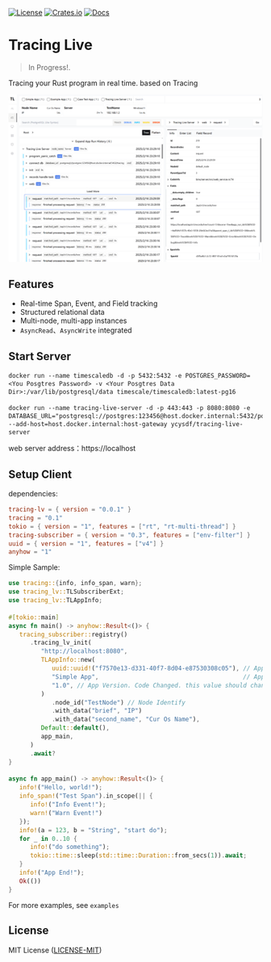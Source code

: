 [![License](https://img.shields.io/badge/license-MIT-blue.svg)](https://github.com/ycysdf/tracing-live#LICENSE)
[![Crates.io](https://img.shields.io/crates/v/tracing-live.svg)](https://crates.io/crates/tracing-lv)
[![Docs](https://docs.rs/tracing-live/badge.svg)](https://docs.rs/tracing-lv)

# Tracing Live

> In Progress!.

Tracing your Rust program in real time. based on Tracing

![](/assets/show.png)

## Features

- Real-time Span, Event, and Field tracking
- Structured relational data
- Multi-node, multi-app instances
- `AsyncRead`、`AsyncWrite` integrated

## Start Server

```shell
docker run --name timescaledb -d -p 5432:5432 -e POSTGRES_PASSWORD=<You Posgtres Password> -v <Your Posgtres Data Dir>:/var/lib/postgresql/data timescale/timescaledb:latest-pg16

docker run --name tracing-live-server -d -p 443:443 -p 8080:8080 -e DATABASE_URL="postgresql://postgres:123456@host.docker.internal:5432/postgres" --add-host=host.docker.internal:host-gateway ycysdf/tracing-live-server
```

web server address：https://localhost

## Setup Client

dependencies:

```toml
tracing-lv = { version = "0.0.1" }
tracing = "0.1"
tokio = { version = "1", features = ["rt", "rt-multi-thread"] }
tracing-subscriber = { version = "0.3", features = ["env-filter"] }
uuid = { version = "1", features = ["v4"] }
anyhow = "1"
```

Simple Sample:

```rust
use tracing::{info, info_span, warn};
use tracing_lv::TLSubscriberExt;
use tracing_lv::TLAppInfo;

#[tokio::main]
async fn main() -> anyhow::Result<()> {
   tracing_subscriber::registry()
      .tracing_lv_init(
         "http://localhost:8080",
         TLAppInfo::new(
            uuid::uuid!("f7570e13-d331-40f7-8d04-e87530308c05"), // App Identify
            "Simple App",                                        // App Name
            "1.0", // App Version. Code Changed. this value should change
         )
            .node_id("TestNode") // Node Identify
            .with_data("brief", "IP")
            .with_data("second_name", "Cur Os Name"),
         Default::default(),
         app_main,
      )
      .await?
}

async fn app_main() -> anyhow::Result<()> {
   info!("Hello, world!");
   info_span!("Test Span").in_scope(|| {
      info!("Info Event!");
      warn!("Warn Event!")
   });
   info!(a = 123, b = "String", "start do");
   for _ in 0..10 {
      info!("do something");
      tokio::time::sleep(std::time::Duration::from_secs(1)).await;
   }
   info!("App End!");
   Ok(())
}
```

For more examples, see `examples`

[//]: # ()

[//]: # (## Todo)

[//]: # ()

[//]: # (- Offline、Import、Export)

[//]: # (- More Filter)

[//]: # (- Timeline)

[//]: # (- Setting)

[//]: # (- App、Node Manager)

[//]: # (- Notify)

[//]: # (- ...)

## License

MIT License ([LICENSE-MIT](https://github.com/ycysdf/tracing-live/blob/main/LICENSE-MIT))